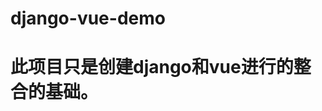 <!--
 * @Description: 
 * @Version: 0.0.1
 * @Autor: hao wang
 * @Date: 2020-07-12 18:13:15
 * @LastEditors: hao wang
 * @LastEditTime: 2020-07-12 18:18:05
--> 
# django-vue-demo
# 此项目只是创建django和vue进行的整合的基础。

<!-- 命令行：
1.C:\work\django-angular>django-admin startproject pc_admin 创建项目名
2.C:\work\django-angular>cd pc_admin 
3.C:\work\django-angular\pc_admin>python manage.py startapp appDemo
4.C:\work\django-angular\pc_admin>vue-init webpack webapp 创建前端项目名[webapp]
全程回车键
5.C:\work\django-angular\pc_admin>cd webapp 
6.C:\work\django-angular\pc_admin\webapp>npm run build
7.C:\work\django-angular\pc_admin\webapp>npm run dev
8. 打开pc_admin找到urls.py
from django.contrib import admin
from django.urls import path
from django.views.generic.base import TemplateView  //导入这段代码

urlpatterns = [
    path('admin/', admin.site.urls),
    path('', TemplateView.as_view(template_name="index.html")),  // 新添加
]

9.打开pc_admin 下面的settings.py
TEMPLATES = [
    {
        'BACKEND': 'django.template.backends.django.DjangoTemplates',
        'DIRS': ['webapp/dist'],  // 新添加换成你的前端项目名字
        'APP_DIRS': True,
        'OPTIONS': {
            'context_processors': [
                'django.template.context_processors.debug',
                'django.template.context_processors.request',
                'django.contrib.auth.context_processors.auth',
                'django.contrib.messages.context_processors.messages',
            ],
        },
    },
]

# Add for vue.js这段代码直接复制webapp换成你创建的前端项目的名字
STATICFILES_DIRS = [
    os.path.join(BASE_DIR, "webapp/dist/static"),
]

8. 结束vue
9.C:\work\django-angular\pc_admin\webapp>cd ../
10.C:\work\django-angular\pc_admin>python manage.py runserver -->
<!-- 11. 如果修改前端代码，想要看变化先cd webapp  npm run build 然后再执行python manage.py runserver -->
